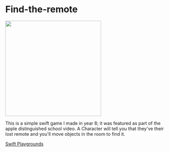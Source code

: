 # Find-the-remote

<img src="https://i.imgur.com/MHbJmtH.png" width="300"/>

This is a simple swift game I made in year 8; it was featured as part of the apple distinguished school video.
A Character will tell you that they've their lost remote and you'll move objects in the room to find it.

[Swift Playgrounds](https://github.com/carmiabela/Find-the-remote/blob/main/Find%20the%20Remote.playgroundbook.zip?raw=true)
